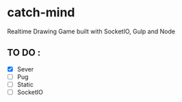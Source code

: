 # catch-mind
Realtime Drawing Game built with SocketIO, Gulp and Node

## TO DO :
- [x] Sever
- [ ] Pug
- [ ] Static
- [ ] SocketIO